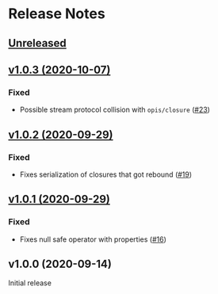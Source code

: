 # Release Notes

## [Unreleased](https://github.com/laravel/serializable-closure/compare/v1.0.3...master)

## [v1.0.3 (2020-10-07)](https://github.com/laravel/serializable-closure/compare/v1.0.2...v1.0.3)

### Fixed
- Possible stream protocol collision with `opis/closure` ([#23](https://github.com/laravel/serializable-closure/pull/23))


## [v1.0.2 (2020-09-29)](https://github.com/laravel/serializable-closure/compare/v1.0.1...v1.0.2)

### Fixed
- Fixes serialization of closures that got rebound ([#19](https://github.com/laravel/serializable-closure/pull/19))


## [v1.0.1 (2020-09-29)](https://github.com/laravel/serializable-closure/compare/v1.0.0...v1.0.1)

### Fixed
- Fixes null safe operator with properties ([#16](https://github.com/laravel/serializable-closure/pull/16))


## v1.0.0 (2020-09-14)

Initial release
